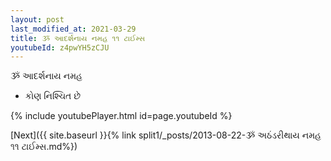 ```yaml
---
layout: post
last_modified_at: 2021-03-29
title: ૐ આદર્શનાય નમહ ૧૧ ટાઈમ્સ
youtubeId: z4pwYH5zCJU
---
```

 
 
 ૐ આદર્શનાય નમહ  
 
 -  કોણ નિશ્ચિત છે 
 
  
 
  
 
 
 
 
 
 


{% include youtubePlayer.html id=page.youtubeId %}
 
[Next]({{ site.baseurl }}{% link  split1/_posts/2013-08-22-ૐ અઠંડરીથાય નમહ ૧૧ ટાઈમ્સ.md%})
 
